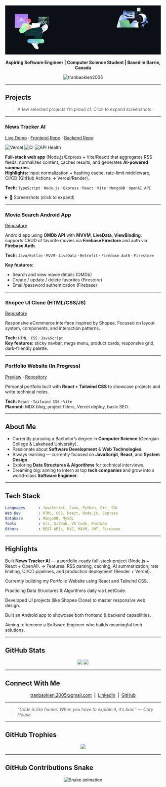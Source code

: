 <p align="center">
  <img src="https://raw.githubusercontent.com/tranbaokien2005/tranbaokien2005/refs/heads/main/assets/%23B22222.gif" alt="Hi I'm Tran Bao Kien banner" />
</p>

<p align="center">
  <b>Aspiring Software Engineer | Computer Science Student | Based in Barrie, Canada</b>
</p>

<p align="center">
  <img src="https://komarev.com/ghpvc/?username=tranbaokien2005&label=Profile+Views&color=0e75b6&style=flat" alt="tranbaokien2005" />
</p>

---

## Projects

> A few selected projects I’m proud of. Click to expand screenshots.

---

### News Tracker AI
[Live Demo](https://news-tracker-ai.vercel.app) ·
[Frontend Repo](https://github.com/tranbaokien2005/news-tracker-fe) ·
[Backend Repo](https://github.com/tranbaokien2005/news-tracker-be)  

![Vercel](https://vercelbadge.vercel.app/api/tranbaokien2005/news-tracker-ai)
![CI](https://github.com/tranbaokien2005/news-tracker-ai/actions/workflows/ci.yml/badge.svg)
![API Health](https://img.shields.io/website?url=https%3A%2F%2Fnews-tracker-api.onrender.com%2Fapi%2Fv1%2Fhealth&label=API%20Health&logo=render&color=blue)

**Full-stack web app** (Node.js/Express + Vite/React) that aggregates RSS feeds, normalizes content, caches results, and generates **AI-powered summaries**.  
**Highlights:** input normalization + hashing cache, rate-limit middleware, CI/CD (GitHub Actions → Vercel/Render).

**Tech:** `TypeScript` · `Node.js` · `Express` · `React` · `Vite` · `MongoDB` · `OpenAI API`

<details>
  <summary>📸 Screenshots (click to expand)</summary>

  <p align="center">
    <img src="./assets/news-tracker-ui.png" alt="News Tracker AI UI" width="100%" />
    <br/>
    <i>Screenshot of the live News Tracker AI app (deployed on Vercel)</i>
  </p>
</details>

---

### Movie Search Android App
[Repository](https://github.com/tranbaokien2005/movie-search-android-app)

Android app using **OMDb API** with **MVVM**, **LiveData**, **ViewBinding**; supports CRUD of favorite movies via **Firebase Firestore** and auth via **Firebase Auth**.

**Tech:** `Java/Kotlin` · `MVVM` · `LiveData` · `Retrofit` · `Firebase Auth` · `Firestore`

**Key features:**
- Search and view movie details (OMDb)
- Create / update / delete favorites (Firestore)
- Email/password authentication (Firebase)

---

### Shopee UI Clone (HTML/CSS/JS)
[Repository](#) <!-- add your repo link here -->

Responsive eCommerce interface inspired by Shopee. Focused on layout system, components, and interaction patterns.

**Tech:** `HTML` · `CSS` · `JavaScript`  
**Key features:** sticky navbar, mega menu, product cards, responsive grid, dark-friendly palette.

---

### Portfolio Website (In Progress)
[Preview](#) · [Repository](#) <!-- add links when ready -->

Personal portfolio built with **React + Tailwind CSS** to showcase projects and write technical notes.

**Tech:** `React` · `Tailwind CSS` · `Vite`  
**Planned:** MDX blog, project filters, Vercel deploy, basic SEO.

---


## About Me

- Currently pursuing a Bachelor’s degree in **Computer Science** (Georgian College & Lakehead University).  
- Passionate about **Software Development** & **Web Technologies**.  
- Always learning — currently focused on **JavaScript**, **React**, and **System Design**.  
- Exploring **Data Structures & Algorithms** for technical interviews.  
- Dreaming big: aiming to intern at top **tech companies** and grow into a world-class **Software Engineer**.  

---

## Tech Stack

```yaml
Languages      : JavaScript, Java, Python, C++, SQL  
Web Dev        : HTML, CSS, React, Node.js, Express  
Database       : MongoDB, MySQL  
Tools          : Git, GitHub, VS Code, Postman  
Others         : REST APIs, MVC, MVVM, JWT, Firebase
````

---

## Highlights

Built **News Tracker AI** — a portfolio-ready full-stack project (Node.js + React + OpenAI).
→ Features: RSS parsing, caching, AI summarization, rate limiting, CI/CD pipelines, and production deployment (Render + Vercel).

Currently building my Portfolio Website using React and Tailwind CSS.

Practicing Data Structures & Algorithms daily via LeetCode.

Developed UI projects (like Shopee Clone) to master responsive web design.

Built an Android app to showcase both frontend & backend capabilities.

Aiming to become a Software Engineer who builds meaningful tech solutions.

---

## GitHub Stats

<p align="center"> 
  <img src="https://github-readme-stats.vercel.app/api?username=tranbaokien2005&show_icons=true&theme=github_dark" height="180"/> 
  <img src="https://github-readme-stats.vercel.app/api/top-langs/?username=tranbaokien2005&layout=compact&theme=github_dark" height="180"/> 
</p>

---

## Connect With Me

<p align="center">
  <a href="mailto:tranbaokien.2005@gmail.com">tranbaokien.2005@gmail.com</a> &nbsp;|&nbsp;
  <a href="https://www.linkedin.com/in/bao-kien-tran">LinkedIn</a> &nbsp;|&nbsp;
  <a href="https://github.com/tranbaokien2005">GitHub</a>
</p>

---

> *“Code is like humor. When you have to explain it, it’s bad.”* — *Cory House*

---

## GitHub Trophies

<p align="center">
  <img src="https://github-profile-trophy.vercel.app/?username=tranbaokien2005&theme=algolia&margin-w=10&margin-h=10"/>
</p>

---

## GitHub Contributions Snake

<p align="center">
  <img src="https://raw.githubusercontent.com/tranbaokien2005/tranbaokien2005/output/github-contribution-grid-snake.svg" alt="Snake animation" />
</p>
